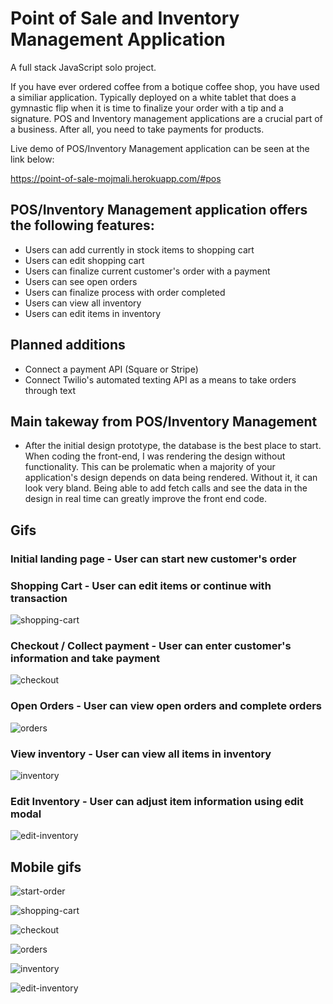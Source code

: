 # Point of Sale and Inventory Management Application

A full stack JavaScript solo project.

If you have ever ordered coffee from a botique coffee shop, you have used a similiar application. Typically deployed on a white tablet that does a gymnastic flip when it is time to finalize your order with a tip and a signature. POS and Inventory management applications are a crucial part of a business. After all, you need to take payments for products. 


Live demo of POS/Inventory Management application can be seen at the link below: 

https://point-of-sale-mojmali.herokuapp.com/#pos

## POS/Inventory Management application offers the following features: 
* Users can add currently in stock items to shopping cart
* Users can edit shopping cart
* Users can finalize current customer's order with a payment
* Users can see open orders
* Users can finalize process with order completed
* Users can view all inventory
* Users can edit items in inventory

## Planned additions
* Connect a payment API (Square or Stripe)
* Connect Twilio's automated texting API as a means to take orders through text

## Main takeway from POS/Inventory Management
* After the initial design prototype, the database is the best place to start. When coding the front-end, I was rendering the design without functionality. This can be prolematic  when a majority of your application's design depends on data being rendered. Without it, it can look very bland. Being able to add fetch calls and see the data in the design in real time can greatly improve the front end code. 

## Gifs 

### Initial landing page - User can start new customer's order



### Shopping Cart - User can edit items or continue with transaction 

![shopping-cart](server/public/Images/cart.gif)

### Checkout / Collect payment - User can enter customer's information and take payment

![checkout](server/public/Images/checkout.gif)

### Open Orders - User can view open orders and complete orders

![orders](server/public/Images/orders.gif)

### View inventory - User can view all items in inventory

![inventory](server/public/Images/inventory-1.gif)

### Edit Inventory - User can adjust item information using edit modal 

![edit-inventory](server/public/Images/inventory-2.gif) 

## Mobile gifs

![start-order](server/public/Images/mobile-start-order.gif)


![shopping-cart](server/public/Images/mobile-cart.gif)


![checkout](server/public/Images/mobile-checkout.gif)


![orders](server/public/Images/mobile-orders.gif)


![inventory](server/public/Images/mobile-inventory-1.gif)


![edit-inventory](server/public/Images/mobile-inventory-2.gif) 

